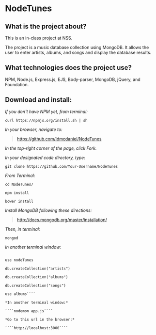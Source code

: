 # NodeTunes

## What is the project about?

This is an in-class project at NSS.

The project is a music database collection using MongoDB.  It allows the user to enter artists, albums, and songs and display the database results.

## What technologies does the project use?

NPM, Node.js, Express.js, EJS, Body-parser, MongoDB, jQuery, and Foundation.

## Download and install:

*If you don't have NPM yet, from terminal:*

````curl https://npmjs.org/install.sh | sh````

*In your browser, navigate to:*
>https://github.com/ldmcdaniel/NodeTunes

*In the top-right corner of the page, click Fork.*

*In your designated code directory, type:*

````git clone https://github.com/Your-Username/NodeTunes````

*From Terminal:*

````cd NodeTunes/````

````npm install````

````bower install````

*Install MongoDB following these directions:*

>http://docs.mongodb.org/master/installation/

*Then, in terminal:*

````mongod````

*In another terminal window:*

````mongo

use nodeTunes

db.createCollection("artists")

db.createCollection("albums")

db.createCollection("songs")

use albums````

*In another terminal window:*

````nodemon app.js````

*Go to this url in the browser:*

````http://localhost:3000````
